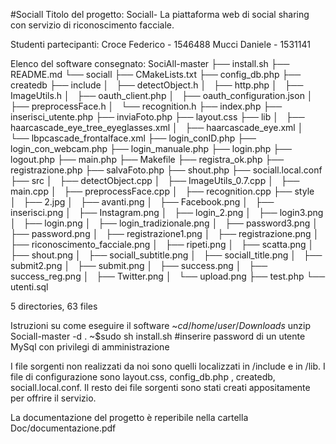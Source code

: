 #Sociall
Titolo del progetto: Sociall- La piattaforma web di social sharing con servizio di riconoscimento facciale.

Studenti partecipanti:
Croce Federico - 1546488
Mucci Daniele - 1531141

Elenco del software consegnato:
SociAll-master
├── install.sh
├── README.md
└── sociall
    ├── CMakeLists.txt
    ├── config_db.php
    ├── createdb
    ├── include
    │   ├── detectObject.h
    │   ├── http.php
    │   ├── ImageUtils.h
    │   ├── oauth_client.php
    │   ├── oauth_configuration.json
    │   ├── preprocessFace.h
    │   └── recognition.h
    ├── index.php
    ├── inserisci_utente.php
    ├── inviaFoto.php
    ├── layout.css
    ├── lib
    │   ├── haarcascade_eye_tree_eyeglasses.xml
    │   ├── haarcascade_eye.xml
    │   └── lbpcascade_frontalface.xml
    ├── login_conID.php
    ├── login_con_webcam.php
    ├── login_manuale.php
    ├── login.php
    ├── logout.php
    ├── main.php
    ├── Makefile
    ├── registra_ok.php
    ├── registrazione.php
    ├── salvaFoto.php
    ├── shout.php
    ├── sociall.local.conf
    ├── src
    │   ├── detectObject.cpp
    │   ├── ImageUtils_0.7.cpp
    │   ├── main.cpp
    │   ├── preprocessFace.cpp
    │   ├── recognition.cpp
    ├── style
    │   ├── 2.jpg
    │   ├── avanti.png
    │   ├── Facebook.png
    │   ├── inserisci.png
    │   ├── Instagram.png
    │   ├── login_2.png
    │   ├── login3.png
    │   ├── login.png
    │   ├── login_tradizionale.png
    │   ├── password3.png
    │   ├── password.png
    │   ├── registrazione1.png
    │   ├── registrazione.png
    │   ├── riconoscimento_facciale.png
    │   ├── ripeti.png
    │   ├── scatta.png
    │   ├── shout.png
    │   ├── sociall_subtitle.png
    │   ├── sociall_title.png
    │   ├── submit2.png
    │   ├── submit.png
    │   ├── success.png
    │   ├── success_reg.png
    │   ├── Twitter.png
    │   └── upload.png
    ├── test.php
    └── utenti.sql

5 directories, 63 files

Istruzioni su come eseguire il software
~$cd /home/user/Downloads
~$unzip Sociall-master -d .
~$sudo sh install.sh
#inserire password di un utente MySql con privilegi di amministrazione

I file sorgenti non realizzati da noi sono quelli localizzati in /include e in /lib.
I file di configurazione sono layout.css, config_db.php , createdb, sociall.local.conf.
Il resto dei file sorgenti sono stati creati appositamente per offrire il servizio. 


La documentazione del progetto è reperibile nella cartella Doc/documentazione.pdf
